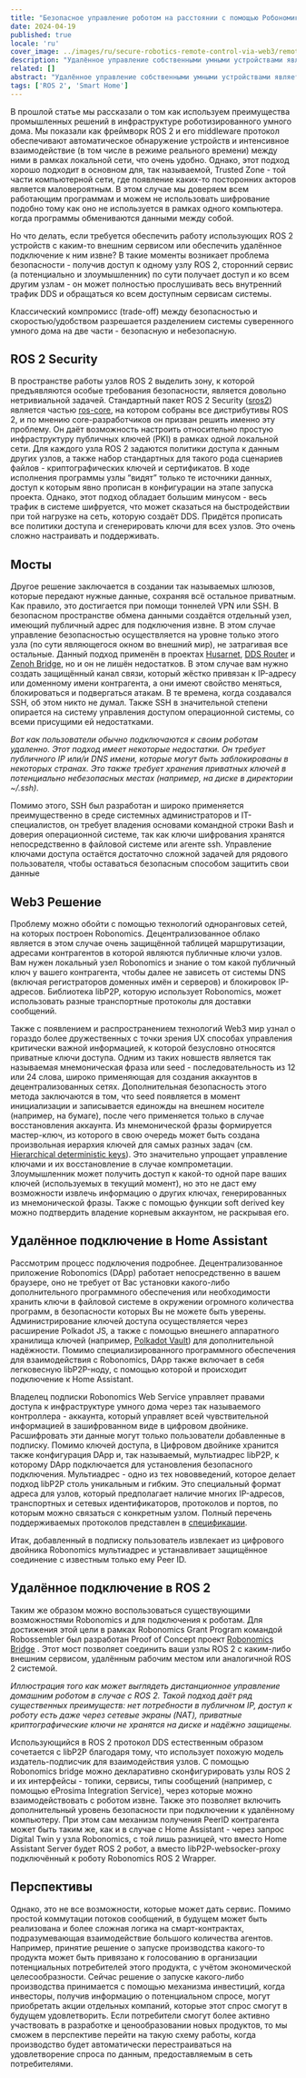 ```yaml
---
title: "Безопасное управление роботом на расстоянии с помощью Робономики"
date: 2024-04-19
published: true
locale: 'ru'
cover_image: ../images/ru/secure-robotics-remote-control-via-web3/remote_control_cover.png
description: "Удалённое управление собственными умными устройствами является очень востребованной функцией. Вместе с тем, до сих пор такая тривиальная задача вызывает много трудностей у рядовых пользователей - от преодоления NAT до проблем безопасности. В новой статье мы покажем как эти трудности могут быть преодолены с помощью Robonomics."
related: []
abstract: "Удалённое управление собственными умными устройствами является очень востребованной функцией. Вместе с тем, до сих пор такая тривиальная задача вызывает много трудностей у рядовых пользователей - от преодоления NAT до проблем безопасности. В новой статье мы покажем как эти трудности могут быть преодолены с помощью Robonomics."
tags: ['ROS 2', 'Smart Home']
---
```


В прошлой статье мы рассказали о том как используем преимущества промышленных решений в инфраструктуре роботизированного умного дома. Мы показали как фреймворк ROS 2 и его middleware протокол обеспечивают автоматическое обнаружение устройств и интенсивное взаимодействие (в том числе в режиме реального времени) между ними в рамках локальной сети, что очень удобно. Однако, этот подход хорошо подходит в основном для, так называемой, Trusted Zone - той части компьютерной сети, где появление каких-то посторонних акторов является маловероятным. В этом случае мы доверяем всем работающим программам и можем не использовать шифрование подобно тому как оно не используется в рамках одного компьютера. когда программы обмениваются данными между собой.

Но что делать, если требуется обеспечить работу использующих ROS 2 устройств с каким-то внешним сервисом или обеспечить удалённое подключение к ним извне? В такие моменты возникает проблема безопасности - получив доступ к одному узлу ROS 2, сторонний сервис (а потенциально и злоумышленник) по сути получает доступ и ко всем другим узлам - он может полностью прослушивать весь внутренний трафик DDS и обращаться ко всем доступным сервисам системы.

Классический компромисс (trade-off) между безопасностью и скоростью/удобством разрешается разделением системы суверенного умного дома на две части - безопасную и небезопасную.

## ROS 2 Security

В пространстве работы узлов ROS 2 выделить зону, к которой предъявляются особые требования безопасности, является довольно нетривиальной задачей. Стандартный пакет ROS 2 Security ([sros2](https://docs.ros.org/en/rolling/Concepts/Intermediate/About-Security.html)) является частью [ros-core](https://ros.org/reps/rep-2001.html#id32), на котором собраны все дистрибутивы ROS 2, и  по мнению core-разработчиков он призван решить именно эту проблему. Он даёт возможность настроить относительно простую инфраструктуру публичных ключей (PKI) в рамках одной локальной сети. Для каждого узла ROS 2 задаются политики доступа к данным других узлов, а также набор стандартных для такого рода сценариев файлов - криптографических ключей и сертификатов. В ходе исполнения программы узлы “видят” только те источники данных, доступ к которым явно прописан в конфигурации на этапе запуска проекта. Однако, этот подход обладает большим минусом - весь трафик в системе шифруется, что может сказаться на быстродействии при той нагрузке на сеть, которую создаёт DDS. Придётся прописать все политики доступа и сгенерировать ключи для всех узлов. Это очень сложно настраивать и поддерживать.

## Мосты

Другое решение заключается в создании так называемых шлюзов, которые передают нужные данные, сохраняя всё остальное приватным. Как правило, это достигается при помощи тоннелей VPN или SSH. В безопасном пространстве обмена данными создаётся отдельный узел, имеющий публичный адрес для подключения извне. В этом случае управление безопасностью осуществляется на уровне только этого узла (по сути являющегося окном во внешний мир), не затрагивая все остальные. Данный подход применён в проектах [Husarnet](https://github.com/husarnet/husarnet), [DDS Router](https://github.com/eProsima/DDS-Router) и [Zenoh Bridge](https://github.com/eclipse-zenoh/zenoh-plugin-ros2dds), но и он не лишён недостатков. В этом случае вам нужно создать защищённый канал связи, который жёстко привязан к IP-адресу или доменному имени контрагента, а они имеют свойство меняться, блокироваться и подвергаться атакам. В те времена, когда создавался SSH, об этом никто не думал. Также SSH в значительной степени опирается на систему управления доступом операционной системы, со всеми присущими ей недостатками.

<rb-image zoom src="../images/ru/secure-robotics-remote-control-via-web3/remote_control_legacy_approach.png" alt="Classic Remote Control via public IP and SSH/VPN" />

*Вот как пользователи обычно подключаются к своим роботам удаленно. Этот подход имеет некоторые недостатки. Он требует публичного IP или/и DNS имени, которые могут быть заблокированы в некоторых странах. Это также требует хранения  приватных ключей в потенциально небезопасных местах (например, на диске в директории ~/.ssh).*

Помимо этого, SSH был разработан и широко применяется преимущественно в среде системных администраторов и IT-специалистов, он требует владения основами командной строки Bash и доверия операционной системе, так как ключи шифрования хранятся непосредственно в файловой системе или агенте ssh. Управление ключами доступа остаётся достаточно сложной задачей для рядового пользователя, чтобы оставаться безопасным способом защитить свои данные

## Web3 Решение

Проблему можно обойти с помощью технологий одноранговых сетей, на которых построен Robonomics. Децентрализованное облако является в этом случае очень защищённой таблицей маршрутизации, адресами контрагентов в которой являются публичные ключи узлов. Вам нужен локальный узел Robonomics и знание о том какой публичный ключ у вашего контрагента, чтобы далее не зависеть от системы DNS (включая регистраторов доменных имён и серверов) и блокировок IP-адресов. Библиотека libP2P, которую использует Robonomics, может использовать разные транспортные протоколы для доставки сообщений.

Также с появлением и распространением технологий Web3 мир узнал о гораздо более дружественных с точки зрения UX способах управления критически важной информацией, к которой безусловно относятся приватные ключи доступа. Одним из таких новшеств является так называемая мнемоническая фраза или seed - последовательность из 12 или 24 слова, широко применяющая для создания аккаунтов в децентрализованных сетях. Дополнительная безопасность этого метода заключаются в том, что seed появляется в момент инициализации и записывается единожды на внешнем носителе (например, на бумаге), после чего применяется только в случае восстановления аккаунта. Из мнемонической фразы формируется мастер-ключ, из которого в свою очередь может быть создана произвольная иерархия ключей для самых разных задач (см. [Hierarchical deterministic keys](https://docs.substrate.io/reference/command-line-tools/subkey/#hierarchical-deterministic-keys)). Это значительно упрощает управление ключами и их восстановление в случае компрометации. Злоумышленник может получить доступ к какой-то одной паре ваших ключей (используемых в текущий момент), но это не даст ему возможности извлечь информацию о других ключах, генерированных из мнемонической фразы. Также с помощью функции soft derived key можно подтвердить владение корневым аккаунтом, не раскрывая его.

## Удалённое подключение в Home Assistant

Рассмотрим процесс подключения подробнее. Децентрализованное приложение Robonomics (DApp) работает непосредственно в вашем браузере, оно не требует от Вас установки какого-либо дополнительного программного обеспечения или необходимости хранить ключи в файловой системе в окружении огромного количества программ, в безопасности которых Вы не можете быть уверены. Администрирование ключей доступа осуществляется через расширение Polkadot JS, а также с помощью внешнего аппаратного хранилища ключей (например, [Polkadot Vault](https://wiki.polkadot.network/docs/polkadot-vault)) для дополнительной надёжности. Помимо специализированного программного обеспечения для взаимодействия с Robonomics, DApp также включает в себя легковесную libP2P-ноду, с помощью которой и происходит подключение к Home Assistant.

<rb-image zoom src="../images/ru/secure-robotics-remote-control-via-web3/robonomics_home_assistant_usecase.png" alt="Home Assistant Remote Control" />

Владелец подписки Robonomics Web Service управляет правами доступа к инфраструктуре умного дома через так называемого контроллера - аккаунта, который управляет всей чувствительной информацией в зашифрованном виде в цифровом двойнике. Расшифровать эти данные могут только пользователи добавленные в подписку. Помимо ключей доступа, в Цифровом двойнике хранится также конфигурация DApp и, так называемый, мультиадрес libP2P, к которому DApp подключается для установления безопасного подключения. Мультиадрес - одно из тех нововведений, которое делает подход libP2P столь уникальным и гибким. Это специальный формат адреса для узлов, который предполагает наличие многих IP-адресов, транспортных и сетевых идентификаторов, протоколов и портов, по которым можно связаться с конкретным узлом. Полный перечень поддерживаемых протоколов представлен в [спецификации](https://github.com/multiformats/multiaddr/blob/master/protocols.csv).

Итак, добавленный в подписку пользователь извлекает из цифрового двойника Robonomics мультиадрес и устанавливает защищённое соединение с известным только ему Peer ID.

## Удалённое подключение в ROS 2

Таким же образом можно воспользоваться существующими возможностями Robonomics и для подключения к роботам. Для достижения этой цели в рамках Robonomics Grant Program командой Robossembler был разработан Proof of Concept проект [Robonomics Bridge](https://gitlab.com/robossembler/robonomics_bridge) . Этот мост позволяет соединить ваши узлы ROS 2 с каким-либо внешним сервисом, удалённым рабочим местом или аналогичной ROS 2 системой.

<rb-image zoom src="../images/ru/secure-robotics-remote-control-via-web3/robonomics_ros2_usecase.png" alt="ROS 2 Remote Control with Robonomics" />

*Иллюстрация того как может выглядеть дистанционное управление домашним роботом в случае с ROS 2. Такой подход даёт ряд существенных преимуществ: нет потребности в публичном IP, доступ к роботу есть даже через сетевые экраны (NAT), приватные криптографические ключи не хранятся на диске и надёжно защищены.*

Использующийся в ROS 2 протокол DDS естественным образом сочетается с libP2P благодаря тому, что использует похожую модель издатель-подписчик для взаимодействия узлов. С помощью Robonomics bridge можно декларативно сконфигурировать узлы ROS 2 и их интерфейсы - топики, сервисы, типы сообщений (например, с помощью eProsima Integration Service), через которые можно взаимодействовать с роботом извне. Также это позволяет включить дополнительный уровень безопасности при подключении к удалённому компьютеру. При этом сам механизм получения PeerID контрагента может быть таким же, как и в случае с Home Assistant - через запрос Digital Twin у узла Robonomics, с той лишь разницей, что вместо Home Assistant Server будет ROS 2 робот, а вместо libP2P-websocker-proxy подключённый к роботу Robonomics ROS 2 Wrapper.

## Перспективы

Однако, это не все возможности, которые может дать сервис. Помимо простой коммутации потоков сообщений, в будущем может быть реализована и более сложная логика на смарт-контрактах, подразумевающая взаимодействие большого количества агентов. Например, принятие решение о запуске производства какого-то продукта может быть привязано к голосованию в организации потенциальных потребителей этого продукта, с учётом экономической целесообразности. Сейчас решение о запуске какого-либо производства принимается с помощью механизма инвестиций, когда инвесторы, получив информацию о потенциальном спросе, могут приобретать акции отдельных компаний, которые этот спрос смогут в будущем удовлетворить. Если потребители смогут более активно участвовать в разработке и ценообразовании новых продуктов, то мы сможем в перспективе перейти на такую схему работы, когда производство будет автоматически перестраиваться на удовлетворение спроса по данным, предоставляемым в сеть потребителями.